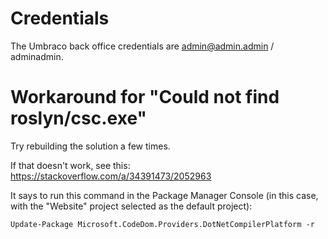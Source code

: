 # Credentials

The Umbraco back office credentials are admin@admin.admin / adminadmin.

# Workaround for "Could not find roslyn/csc.exe"

Try rebuilding the solution a few times.

If that doesn't work, see this: https://stackoverflow.com/a/34391473/2052963

It says to run this command in the Package Manager Console (in this case, with the "Website" project selected as the default project):

```
Update-Package Microsoft.CodeDom.Providers.DotNetCompilerPlatform -r
```